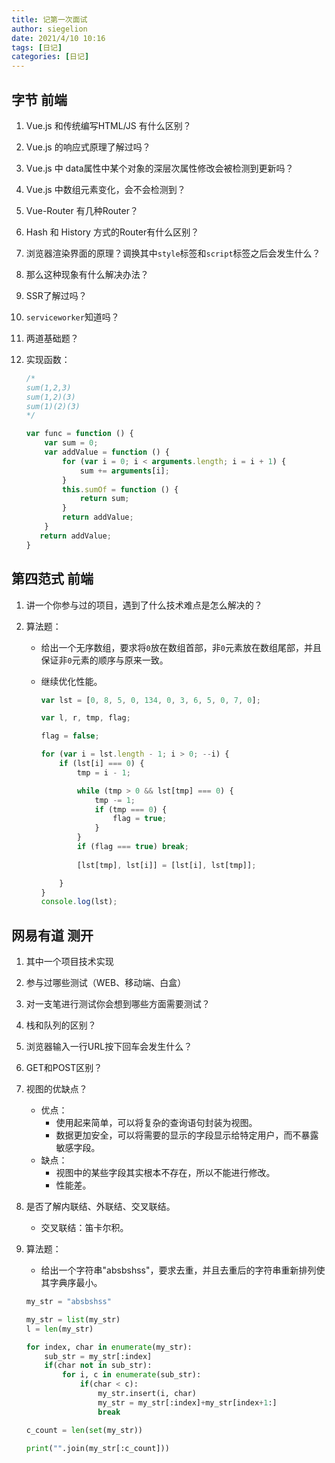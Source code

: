 ```yaml
---
title: 记第一次面试
author: siegelion
date: 2021/4/10 10:16
tags: [日记]
categories: [日记]
---
```


## 字节 前端

1. Vue.js 和传统编写HTML/JS 有什么区别？

2. Vue.js 的响应式原理了解过吗？

3. Vue.js 中 data属性中某个对象的深层次属性修改会被检测到更新吗？

4. Vue.js 中数组元素变化，会不会检测到？

5. Vue-Router 有几种Router？

6. Hash 和 History 方式的Router有什么区别？

7. 浏览器渲染界面的原理？调换其中`style`标签和`script`标签之后会发生什么？

8. 那么这种现象有什么解决办法？

9. SSR了解过吗？

10. `serviceworker`知道吗？

11. 两道基础题？

12. 实现函数：

    ```javascript
    /*
    sum(1,2,3)
    sum(1,2)(3)
    sum(1)(2)(3)
    */
    
    var func = function () {
        var sum = 0;
        var addValue = function () {
            for (var i = 0; i < arguments.length; i = i + 1) {
                sum += arguments[i];
            }
            this.sumOf = function () {
                return sum;
            }
            return addValue;
        }
       return addValue;
    }
    
    ```

## 第四范式 前端

1. 讲一个你参与过的项目，遇到了什么技术难点是怎么解决的？

2. 算法题：

    - 给出一个无序数组，要求将`0`放在数组首部，非`0`元素放在数组尾部，并且保证非`0`元素的顺序与原来一致。

    - 继续优化性能。

        ```javascript
        var lst = [0, 8, 5, 0, 134, 0, 3, 6, 5, 0, 7, 0];
        
        var l, r, tmp, flag;
        
        flag = false;
        
        for (var i = lst.length - 1; i > 0; --i) {
            if (lst[i] === 0) {
                tmp = i - 1;
        
                while (tmp > 0 && lst[tmp] === 0) {
                    tmp -= 1;
                    if (tmp === 0) {
                        flag = true;
                    }
                }
                if (flag === true) break;
                
                [lst[tmp], lst[i]] = [lst[i], lst[tmp]];
        
            }
        }
        console.log(lst);
        ```

## 网易有道 测开

1. 其中一个项目技术实现

2. 参与过哪些测试（WEB、移动端、白盒）

3. 对一支笔进行测试你会想到哪些方面需要测试？

4. 栈和队列的区别？

5. 浏览器输入一行URL按下回车会发生什么？

6. GET和POST区别？

7. 视图的优缺点？

    - 优点：
        - 使用起来简单，可以将复杂的查询语句封装为视图。
        - 数据更加安全，可以将需要的显示的字段显示给特定用户，而不暴露敏感字段。
    - 缺点：
        - 视图中的某些字段其实根本不存在，所以不能进行修改。
        - 性能差。

8. 是否了解内联结、外联结、交叉联结。

    - 交叉联结：笛卡尔积。

9. 算法题：

    - 给出一个字符串"absbshss"，要求去重，并且去重后的字符串重新排列使其字典序最小。

    ```python
    my_str = "absbshss"
    
    my_str = list(my_str)
    l = len(my_str)
    
    for index, char in enumerate(my_str):
        sub_str = my_str[:index]
        if(char not in sub_str):
            for i, c in enumerate(sub_str):
                if(char < c):
                    my_str.insert(i, char)
                    my_str = my_str[:index]+my_str[index+1:]
                    break
    
    c_count = len(set(my_str))
    
    print("".join(my_str[:c_count]))
    ```

    



